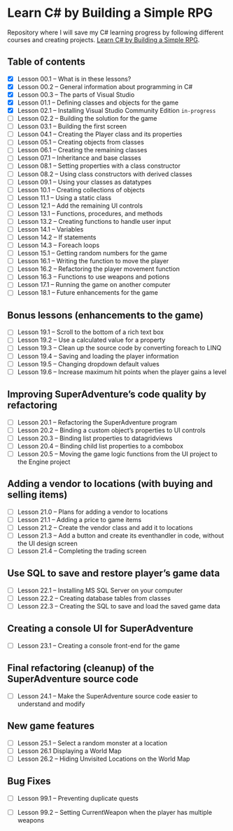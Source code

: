 # Learn C# by Building a Simple RPG
Repository where I will save my C# learning progress by following different courses and creating projects. [Learn C# by Building a Simple RPG](https://scottlilly.com/learn-c-by-building-a-simple-rpg-index/).

## Table of contents
- [x] Lesson 00.1 – What is in these lessons?
- [x] Lesson 00.2 – General information about programming in C#
- [x] Lesson 00.3 – The parts of Visual Studio
- [x] Lesson 01.1 – Defining classes and objects for the game
- [x] Lesson 02.1 – Installing Visual Studio Community Edition `in-progress`
- [ ] Lesson 02.2 – Building the solution for the game
- [ ] Lesson 03.1 – Building the first screen
- [ ] Lesson 04.1 – Creating the Player class and its properties
- [ ] Lesson 05.1 – Creating objects from classes
- [ ] Lesson 06.1 – Creating the remaining classes
- [ ] Lesson 07.1 – Inheritance and base classes
- [ ] Lesson 08.1 – Setting properties with a class constructor
- [ ] Lesson 08.2 – Using class constructors with derived classes
- [ ] Lesson 09.1 – Using your classes as datatypes
- [ ] Lesson 10.1 – Creating collections of objects
- [ ] Lesson 11.1 – Using a static class
- [ ] Lesson 12.1 – Add the remaining UI controls
- [ ] Lesson 13.1 – Functions, procedures, and methods
- [ ] Lesson 13.2 – Creating functions to handle user input
- [ ] Lesson 14.1 – Variables
- [ ] Lesson 14.2 – If statements
- [ ] Lesson 14.3 – Foreach loops
- [ ] Lesson 15.1 – Getting random numbers for the game
- [ ] Lesson 16.1 – Writing the function to move the player
- [ ] Lesson 16.2 – Refactoring the player movement function
- [ ] Lesson 16.3 – Functions to use weapons and potions
- [ ] Lesson 17.1 – Running the game on another computer
- [ ] Lesson 18.1 – Future enhancements for the game
      
## Bonus lessons (enhancements to the game)

- [ ] Lesson 19.1 – Scroll to the bottom of a rich text box
- [ ] Lesson 19.2 – Use a calculated value for a property
- [ ] Lesson 19.3 – Clean up the source code by converting foreach to LINQ
- [ ] Lesson 19.4 – Saving and loading the player information
- [ ] Lesson 19.5 – Changing dropdown default values
- [ ] Lesson 19.6 – Increase maximum hit points when the player gains a level

## Improving SuperAdventure’s code quality by refactoring
- [ ] Lesson 20.1 – Refactoring the SuperAdventure program
- [ ] Lesson 20.2 – Binding a custom object’s properties to UI controls
- [ ] Lesson 20.3 – Binding list properties to datagridviews
- [ ] Lesson 20.4 – Binding child list properties to a combobox
- [ ] Lesson 20.5 – Moving the game logic functions from the UI project to the Engine project

## Adding a vendor to locations (with buying and selling items)
- [ ] Lesson 21.0 – Plans for adding a vendor to locations
- [ ] Lesson 21.1 – Adding a price to game items
- [ ] Lesson 21.2 – Create the vendor class and add it to locations
- [ ] Lesson 21.3 – Add a button and create its eventhandler in code, without the UI design screen
- [ ] Lesson 21.4 – Completing the trading screen

## Use SQL to save and restore player’s game data
- [ ] Lesson 22.1 – Installing MS SQL Server on your computer
- [ ] Lesson 22.2 – Creating database tables from classes
- [ ] Lesson 22.3 – Creating the SQL to save and load the saved game data

## Creating a console UI for SuperAdventure
- [ ] Lesson 23.1 – Creating a console front-end for the game

## Final refactoring (cleanup) of the SuperAdventure source code
- [ ] Lesson 24.1 – Make the SuperAdventure source code easier to understand and modify

## New game features
- [ ] Lesson 25.1 – Select a random monster at a location
- [ ] Lesson 26.1 Displaying a World Map
- [ ] Lesson 26.2 – Hiding Unvisited Locations on the World Map

## Bug Fixes
- [ ] Lesson 99.1 – Preventing duplicate quests
- [ ] Lesson 99.2 – Setting CurrentWeapon when the player has multiple weapons

 
